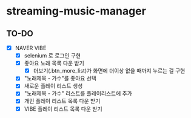 # streaming-music-manager

## TO-DO

- [x] NAVER VIBE
  - [x] selenium 로 로그인 구현
  - [x] 좋아요 노래 목록 다운 받기
    - [x] 더보기(.btn_more_list)가 화면에 더이상 없을 때까지 누르는 걸 구현
  - [x] "노래제목 - 가수"를 좋아요 선택
  - [x] 새로운 플레이 리스트 생성
  - [x] "노래제목 - 가수" 리스트를 플레이리스트에 추가
  - [x] 개인 플레이 리스트 목록 다운 받기
  - [x] VIBE 플레이 리스트 목록 다운 받기
